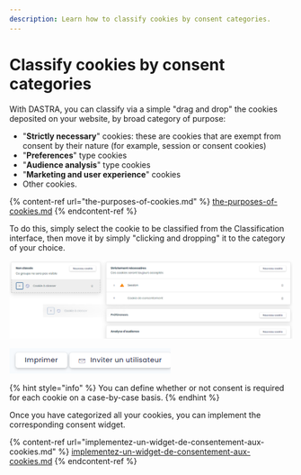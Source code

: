 ```yaml
---
description: Learn how to classify cookies by consent categories.
---
```


# Classify cookies by consent categories

With DASTRA, you can classify via a simple "drag and drop" the cookies deposited on your website, by broad category of purpose:

* "**Strictly necessary**" cookies: these are cookies that are exempt from consent by their nature (for example, session or consent cookies)&#x20;
* "**Preferences**" type cookies&#x20;
* "**Audience analysis**" type cookies&#x20;
* "**Marketing and user experience**" cookies&#x20;
* Other cookies.

{% content-ref url="the-purposes-of-cookies.md" %}
[the-purposes-of-cookies.md](the-purposes-of-cookies.md)
{% endcontent-ref %}

To do this, simply select the cookie to be classified from the Classification interface, then move it by simply "clicking and dropping" it to the category of your choice.

![The "Cookie to classify" cookie being classified](<../../../.gitbook/assets/image (81) (1).png>)

![The "Cookie to be filed" cookie filed in the "Preferences" category](<../../../.gitbook/assets/image (161).png>)

{% hint style="info" %}
You can define whether or not consent is required for each cookie on a case-by-case basis.
{% endhint %}

Once you have categorized all your cookies, you can implement the corresponding consent widget.

{% content-ref url="implementez-un-widget-de-consentement-aux-cookies.md" %}
[implementez-un-widget-de-consentement-aux-cookies.md](implementez-un-widget-de-consentement-aux-cookies.md)
{% endcontent-ref %}

